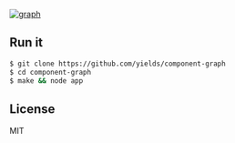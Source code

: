 
  [![graph](https://i.cloudup.com/fmA5Vn61Je.png)](https://cloudup.com/ccsqsCHSxVA)

## Run it

```bash
$ git clone https://github.com/yields/component-graph
$ cd component-graph
$ make && node app
```

## License

  MIT
